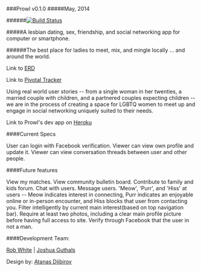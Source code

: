 ###Prowl v0.1.0
#####May, 2014

######[![Build Status](https://travis-ci.org/zioplox11/Prowl.svg?branch=develop)](https://travis-ci.org/zioplox11/Prowl)

#####A lesbian dating, sex, friendship, and social networking app for computer or smartphone.

######The best place for ladies to meet, mix, and mingle locally ... and around the world.

Link to [ERD ](https://github.com/zioplox11/prowl/blob/master/erd.pdf)

Link to [Pivotal Tracker](https://www.pivotaltracker.com/s/projects/1077142)

Using real world user stories -- from a single woman in her twenties, a married couple with children, and a  partnered couples expecting children -- we are in the process of creating a space for LGBTQ women to meet up and engage in social networking uniquely suited to their needs.

Link to Prowl's dev app on [Heroku](http://prowl-dev.herokuapp.com/)

####Current Specs

User can login with Facebook verification.
Viewer can view own profile and update it.
Viewer can view conversation threads between user and other people.

####Future features

View my matches.
View community bulletin board.
Contribute to family and kids forum.
Chat with users.
Message users.
'Meow', 'Purr', and 'Hiss' at users -- Meow indicates interest in connecting, Purr indicates an enjoyable online or in-person encounter, and Hiss blocks that user from contacting you.
Filter intelligently by current main interest(based on top navigation bar).
Require at least two photos, including a clear main profile picture before having full access to site.
Verify through Facebook that the user in not a man.





####Development Team:

[Rob White](https://github.com/andimrob) | [Joshua Guthals](https://github.com/zioplox11)

Design by:  [Atanas Djibirov](http://cargocollective.com/nascodesign)




